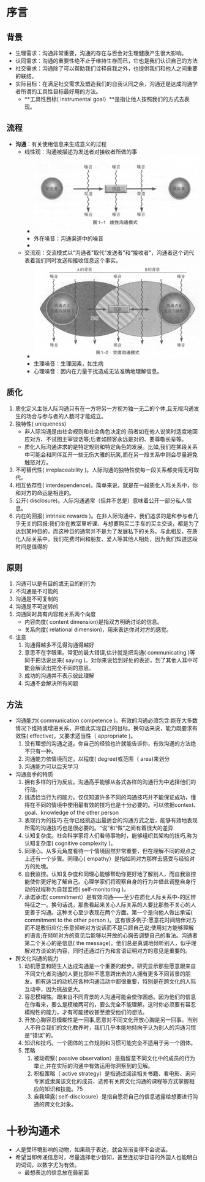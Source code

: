# 序言

## 背景

- 生理需求：沟通非常重要，沟通的存在与否会对生理健康产生很大影响。
- 认同需求：沟通的重要性绝不止于维持生存而已，它也是我们认识自己的方法
- 社交需求：沟通除了可以帮助我们诠释自我之外，也提供我们和他人之间重要的联结。
- 实际目标：在满足社交需求及塑造我们的自我认同之余，沟通还是达成沟通学者所谓的工具性目标最好用的方法。
  - **工具性目标( instrumental goal）**是指让他人按照我们的方式去表现。

## 流程

- **沟通**：有关使用信息来生成意义的过程
  - 线性观：沟通被描述为发送者对接收者所做的事
    - ![image-20230205175440590](Communication.assets/image-20230205175440590.png)
    - 外在噪音：沟通渠道中的噪音
    - 
  - 交流观：交流模式以“沟通者”取代“发送者”和“接收者”，沟通者这个词代表着我们同时发送和接收信息这个事实。
    - ![image-20230205175457982](Communication.assets/image-20230205175457982.png)
    - 生理噪音：生理因素，如生病
    - 心理噪音：因内在力量干扰造成无法准确地理解信息。

## 质化

1. 质化定义主张人际沟通只有在一方将另一方视为独一无二的个体,且无视沟通发生的场合与参与者的人数时才能成立。
2. 独特性( uniqueness)
   - 非人际沟通是由社会规则和社会角色决定的:前者如在他人说笑时适度地回应对方、不试图主宰谈话等;后者如顾客永远是对的、要尊敬长辈等。
   - 质化人际沟通讲求的是特定规则和特定角色的发展。比如,我们在某段关系中可能会和同伴互开一些无伤大雅的玩笑,而在另一段关系中则会尽量避免触怒对方。
3. 不可替代性( irreplaceability )。人际沟通的独特性使每一段关系都变得无可取代。
4. 相互依存性( interdependence)。简单来说，就是在一段质化人际关系中，你和对方的命运是相连的。
5. 公开( disclosure)。人际沟通通常（但并不总是）意味着公开一部分私人信息。
6. 内在的回报( intrinsic rewards )。在非人际沟通中，我们追求的是和参与者几乎无关的回报:我们坐在教室里听课、与想要购买二手车的买主交谈，都是为了达到某种目的，而这种目的通常并不是为了发展私下的关系。与此相反，在质化人际关系中，我们花费时间和朋友、爱人等其他人相处，因为我们知道这段时间是值得的

## 原则

1. 沟通可以是有目的或无目的的行为
2. 不沟通是不可能的
3. 沟通是不可复制的
4. 沟通是不可逆转的
5. 沟通同时具有内容和关系两个向度
   - 内容向度( content dimension)是指双方明确讨论的信息。
   - 关系向度( relational dimension)，用来表达你对对方的感觉。
6. 注意
   1. 沟通得越多不见得沟通得越好
   2. 意思不在字眼里。常犯的最大错误,估计就是把沟通( communicating )等同于把话说出来( saying )。对你来说恰到好处的表述，到了其他人耳中可能会解读出完全不同的意思。
   3. 成功的沟通并不表示彼此理解
   4. 沟通不会解决所有问题

## 方法

- 沟通能力( communication competence )。有效的沟通必须包含:能在大多数情况下维持或增进关系，并借此实现自己的目标。换句话来说，能力既要求有效性( effective)，又要求适当性（ appropriate )。
  1. 没有理想的沟通之道。你自己的经验也许就能告诉你，有效沟通的方法绝不只有一种。
  2. 沟通能力依情境而定。以程度( degree)或范围（ area)来划分
  3. 沟通能力可以后天学习
- 沟通高手的特质
  1. 拥有多样的行为反应。沟通高手能够从各式各样的沟通行为中选择他们的行动。
  2. 挑选恰当行为的能力。仅仅知道许多不同的沟通技巧并不能保证成功，懂得在不同的情境中使用最有效的技巧也是十分必要的。可以依据context、goal、knowledge of the other person
  3. 表现行为的技巧.在你已经挑选出最适合的沟通方式之后，能够有效地表现所需的沟通技巧也是很必要的。“说”和“做”之间有着很大的差异.
  4. 认知复杂度。社会科学家将人们看待事物时，能够组织其架构的技巧,称为认知复杂度( cognitive complexity )。
  5. 同理心。从多元角度看待一个情境固然非常重要，但在理解不同的观点之上还有一个步骤。同理心( empathy）是指如同对方那样去感受与经验对方的处境。
  6. 自我监控。认知复杂度和同理心能够帮助你更好地了解别人，而自我监控能使你更好地了解自己。心理学家们将观察自身的行为并借此调整自身行动的过程称为自我监控( self-monitoring )。
  7. 承诺承诺( commitment）是有效沟通——至少在质化人际关系中-的区辨特征之一。换句话说，那些看起来关心人际关系的人要比那些不关心的人更善于沟通。这种关心至少表现在两个方面。第一个是向他人做出承诺( commitment to the other person )。这有很多例子:愿意花时间陪伴对方而不是敷衍应付;乐意倾听对方说话而不是只顾自己说;使用对方能够理解的语言;在倾听对方的意见后能够以开放的心胸去调整自己的看法。沟通者第二个关心的是信息( the message)。他们总是真诚地倾听别人，似乎理解对方谈论的内容，同时还通过行为和言语证明对方的意见是重要的。
- 跨文化沟通的能力
  1. 动机愿意和陌生人达成沟通是一个重要的起步。研究显示那些愿意跟来自不同文化者沟通的人要比那些不愿意跨出去的人拥有更多不同背景的朋友。拥有适当的动机在各种沟通活动中都很重要，特别是在跨文化的人际互动中，因为挑战更大。
  2. 容忍模糊性。跟来自不同背景的人沟通可能会使你困惑。因为他们的信息在你看来，要么是模棱两可的，要么完全不能理解。这时你必须要有容忍模糊性的能力，才有可能接收甚至接受他们的想法。
  3. 开放心胸容忍模糊性是一回事,愿意对不同文化开放心胸是另一回事。当别人不符合我们的文化教养时，我们几乎本能地倾向于认为别人的沟通习惯是“错误”的。
  4. 知识和技巧。一个团体的工作规则和习惯可能完全不适用于另一个团体。
  5. 策略
     1. 被动观察( passive observation）是指留意不同文化中的成员的行为举止,并在实际的沟通中有效运用你洞察到的见解。
     2. 积极策略（ active strategy）是指通过阅读相关书籍、看电影、询问专家或隶属该文化的成员、选修有关跨文化沟通的课程等方式掌握相应的知识和技能。75
     3. 自我坦露( self-disclosure）是指自愿将自己的信息透露给想要进行沟通的跨文化对象。

# 十秒沟通术

- 人是受环境影响的动物，如果疏于表达，就会渐渐变得不会说话。
- 希望当即传递信息时，尽量选择老少皆知，甚至连初学日语的外国人也能明白的词词，以数字尤为有效。
  - 最想表达的信息放在最前面